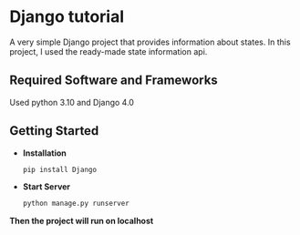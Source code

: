 # Django tutorial
A very simple Django project that provides information about states. In this project, I used the ready-made state information api.

## Required Software and Frameworks
Used python 3.10 and Django 4.0
## Getting Started
  - **Installation**
  
    ```bash
    pip install Django
    ```
  
  - **Start Server**
    ```bash
    python manage.py runserver
    ```
  
  **Then the project will run on localhost**
